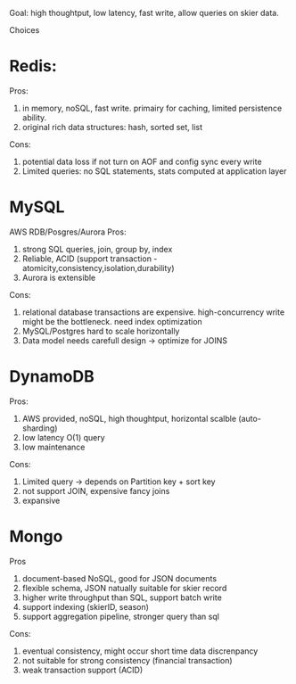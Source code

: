 Goal: high thoughtput, low latency, fast write, allow queries on skier data.

Choices

# Redis:

Pros:

1. in memory, noSQL, fast write. primairy for caching, limited persistence ability.
2. original rich data structures: hash, sorted set, list

Cons:

1. potential data loss if not turn on AOF and config sync every write
2. Limited queries: no SQL statements, stats computed at application layer

# MySQL

AWS RDB/Posgres/Aurora
Pros:

1. strong SQL queries, join, group by, index
2. Reliable, ACID (support transaction - atomicity,consistency,isolation,durability)
3. Aurora is extensible

Cons:

1. relational database transactions are expensive. high-concurrency write might be the bottleneck. need index optimization
2. MySQL/Postgres hard to scale horizontally
3. Data model needs carefull design -> optimize for JOINS

# DynamoDB

Pros:

1. AWS provided, noSQL, high thoughtput, horizontal scalble (auto-sharding)
2. low latency O(1) query
3. low maintenance

Cons:

1. Limited query -> depends on Partition key + sort key
2. not support JOIN, expensive fancy joins
3. expansive

# Mongo

Pros

1. document-based NoSQL, good for JSON documents
2. flexible schema, JSON natually suitable for skier record
3. higher write throughput than SQL, support batch write
4. support indexing (skierID, season)
5. support aggregation pipeline, stronger query than sql

Cons:

1. eventual consistency, might occur short time data discrenpancy
2. not suitable for strong consistency (financial transaction)
3. weak transaction support (ACID)
